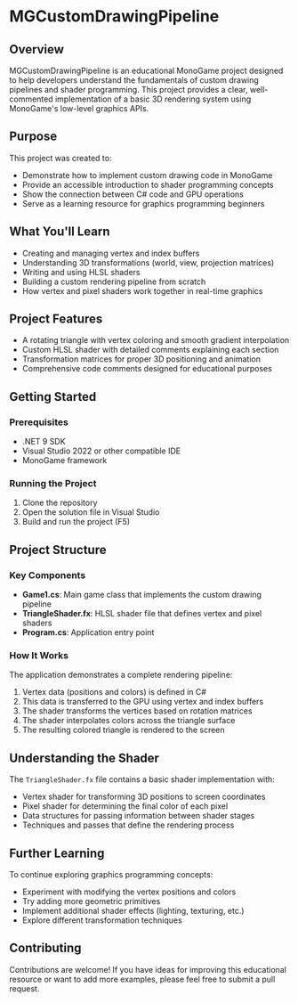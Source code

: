 # MGCustomDrawingPipeline

## Overview
MGCustomDrawingPipeline is an educational MonoGame project designed to help developers understand the fundamentals of custom drawing pipelines and shader programming. This project provides a clear, well-commented implementation of a basic 3D rendering system using MonoGame's low-level graphics APIs.

## Purpose
This project was created to:
- Demonstrate how to implement custom drawing code in MonoGame
- Provide an accessible introduction to shader programming concepts
- Show the connection between C# code and GPU operations
- Serve as a learning resource for graphics programming beginners

## What You'll Learn
- Creating and managing vertex and index buffers
- Understanding 3D transformations (world, view, projection matrices)
- Writing and using HLSL shaders
- Building a custom rendering pipeline from scratch
- How vertex and pixel shaders work together in real-time graphics

## Project Features
- A rotating triangle with vertex coloring and smooth gradient interpolation
- Custom HLSL shader with detailed comments explaining each section
- Transformation matrices for proper 3D positioning and animation
- Comprehensive code comments designed for educational purposes

## Getting Started

### Prerequisites
- .NET 9 SDK
- Visual Studio 2022 or other compatible IDE
- MonoGame framework

### Running the Project
1. Clone the repository
2. Open the solution file in Visual Studio
3. Build and run the project (F5)

## Project Structure

### Key Components
- **Game1.cs**: Main game class that implements the custom drawing pipeline
- **TriangleShader.fx**: HLSL shader file that defines vertex and pixel shaders
- **Program.cs**: Application entry point

### How It Works
The application demonstrates a complete rendering pipeline:
1. Vertex data (positions and colors) is defined in C#
2. This data is transferred to the GPU using vertex and index buffers
3. The shader transforms the vertices based on rotation matrices
4. The shader interpolates colors across the triangle surface
5. The resulting colored triangle is rendered to the screen

## Understanding the Shader
The `TriangleShader.fx` file contains a basic shader implementation with:
- Vertex shader for transforming 3D positions to screen coordinates
- Pixel shader for determining the final color of each pixel
- Data structures for passing information between shader stages
- Techniques and passes that define the rendering process

## Further Learning
To continue exploring graphics programming concepts:
- Experiment with modifying the vertex positions and colors
- Try adding more geometric primitives
- Implement additional shader effects (lighting, texturing, etc.)
- Explore different transformation techniques

## Contributing
Contributions are welcome! If you have ideas for improving this educational resource or want to add more examples, please feel free to submit a pull request.